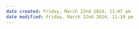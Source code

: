 ```yaml
---
date created: Friday, March 22nd 2024, 11:07 pm
date modified: Friday, March 22nd 2024, 11:10 pm
---
```

